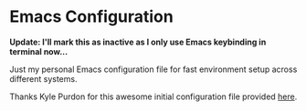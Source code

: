 # Emacs Configuration

**Update: I'll mark this as inactive as I only use Emacs keybinding in terminal now...**

Just my personal Emacs configuration file for fast environment setup across different systems.

Thanks Kyle Purdon for this awesome initial configuration file provided [here](https://realpython.com/emacs-the-best-python-editor/).

